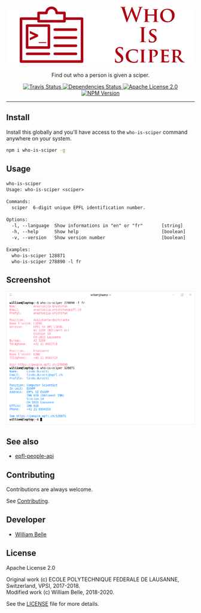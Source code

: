 <p align="center">
  <img alt="Who Is Sciper" src="https://raw.githubusercontent.com/innovativeinnovation/who-is-sciper/master/docs/readme/readme-logo.png">
</p>

<p align="center">
  Find out who a person is given a sciper.
</p>

<p align="center">
  <a href="https://travis-ci.org/innovativeinnovation/who-is-sciper">
    <img alt="Travis Status" src="https://travis-ci.org/innovativeinnovation/who-is-sciper.svg?branch=master">
  </a>
  <a href="https://david-dm.org/innovativeinnovation/who-is-sciper">
    <img alt="Dependencies Status" src="https://david-dm.org/innovativeinnovation/who-is-sciper/status.svg"/>
  </a>
  <a href="https://raw.githubusercontent.com/innovativeinnovation/who-is-sciper/master/LICENSE">
    <img alt="Apache License 2.0" src="https://img.shields.io/badge/license-Apache%202.0-blue.svg">
  </a>
  <a href='https://www.npmjs.com/package/who-is-sciper'>
    <img alt="NPM Version" src="https://img.shields.io/npm/v/who-is-sciper.svg" />
  </a>
</p>

---

Install
-------

Install this globally and you'll have access to the `who-is-sciper` command
anywhere on your system.

```bash
npm i who-is-sciper -g
```

Usage
-----

```console
who-is-sciper
Usage: who-is-sciper <sciper>

Commands:
  sciper  6-digit unique EPFL identification number.

Options:
  -l, --language  Show informations in "en" or "fr"       [string]
  -h, --help      Show help                               [boolean]
  -v, --version   Show version number                     [boolean]

Examples:
  who-is-sciper 128871
  who-is-sciper 278890 -l fr
```

Screenshot
----------

![command line screenshot](https://raw.githubusercontent.com/innovativeinnovation/who-is-sciper/master/docs/readme/screenshot.png)

See also
--------

* [epfl-people-api](https://github.com/innovativeinnovation/epfl-people-api)

Contributing
------------

Contributions are always welcome.

See [Contributing](CONTRIBUTING.md).

Developer
---------

* [William Belle](https://github.com/williambelle)

License
-------

Apache License 2.0

Original work (c) ECOLE POLYTECHNIQUE FEDERALE DE LAUSANNE, Switzerland, VPSI, 2017-2018.  
Modified work (c) William Belle, 2018-2020.

See the [LICENSE](LICENSE) file for more details.
